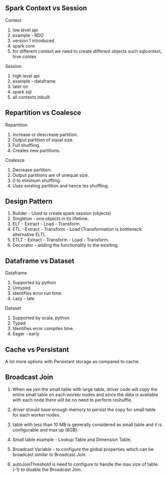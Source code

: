 ## Spark Context vs Session

Context

1. low level api
2. example - RDD
3. version 1 introduced
4. spark core
5. for different context we need to create different objects such sqlcontext, hive contex

Session

1. high level api
2. example - dataframe
3. later on
4. spark sql
5. all contexts inbuilt

## Repartition vs Coalesce

Repartition

1. Increase or descrease partition.
2. Output partition of equal size.
3. Full shuffling.
4. Creates new partitions.

Coalesce

1. Decrease partition.
2. Output partitions are of unequal size.
3. 0 to minimum shuffling.
4. Uses existing partition and hence les shuffling.

## Design Pattern

1. Builder - Used to create spark session (objects)
2. Singleton - one objects in its lifetime.
3. ELT - Extract - Load - Transform.
4. ETL - Extract - Transform - Load (Transformation is bottleneck alternative ELT).
5. ETLT - Extract - Transform - Load - Transform.
6. Decorator - adding the functionality to the exisiting.

## Dataframe vs Dataset

Dataframe
1. Supported by python
2. Untyped
3. Identifies error run time.
4. Lazy - late

Dataset
1. Supported by scala, python
2. Typed
3. Identifies error compiles time.
4. Eager - early

## Cache vs Persistant

A lot more options with Persistant storage as compared to cache.


## Broadcast Join

1. When we join the small table with large table, driver code will copy the entire small table on each worker nodes
and since the data is available with each node there will be no need to perform reshuffle.

2. driver should have enough memory to persist the copy for small table for each worker nodes.
3. table with less than 10 MB is generally considered as small table and it is configurable and max up (8GB).
4. Small table example - Lookup Table and Dimension Table.
5. Broadcast Variable - to configure the global properties which can be broadcast similar to Broadcast Join.
6. autoJoinThreshold is need to configure to handle the max size of table. (-1) to disable the Broadcast Join.